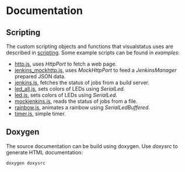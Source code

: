 Documentation
=============

Scripting
---------

The custom scripting objects and functions that visualstatus uses are described in [scripting](scripting.md). Some example scripts can be found in _examples_:

* [http.js](http.js), uses _HttpPort_ to fetch a web page.
* [jenkins_mockhttp.js](jenkins_mockhttp.js), uses _MockHttpPort_ to feed a _JenkinsManager_ prepared JSON data.
* [jenkins.js](jenkins.js), fetches the status of jobs from a build server.
* [led_all.js](led_all.js), sets colors of LEDs using _SerialLed_.
* [led.js](led.js), sets colors of LEDs using _SerialLed_.
* [mockjenkins.js](mockjenkins.js), reads the status of jobs from a file.
* [rainbow.js](rainbow.js), animates a rainbow using _SerialLedBuffered_.
* [timer.js](timer.js), simple timer.

Doxygen
-------

The source documentation can be build using doxygen. Use _doxysrc_ to generate HTML documentation:

```
doxygen doxysrc
```
